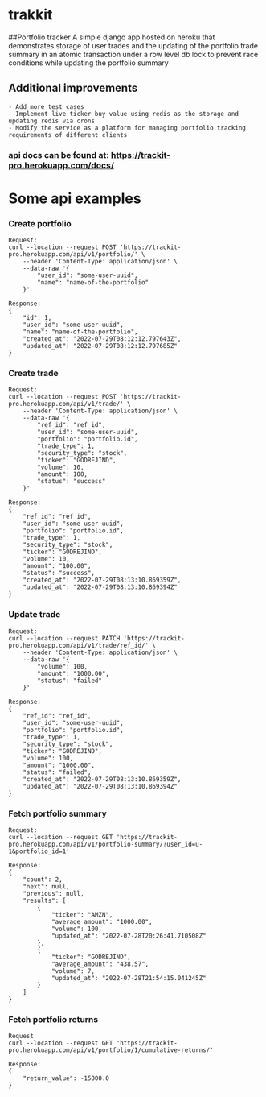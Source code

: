 # trakkit 
##Portfolio tracker
A simple django app hosted on heroku that demonstrates storage of user trades and the updating of the portfolio trade summary in an atomic transaction under a row level db lock to prevent race conditions while updating the portfolio summary

## Additional improvements
    - Add more test cases
    - Implement live ticker buy value using redis as the storage and updating redis via crons
    - Modify the service as a platform for managing portfolio tracking requirements of different clients

### api docs can be found at: https://trackit-pro.herokuapp.com/docs/

# Some api examples
### Create portfolio

    Request:
    curl --location --request POST 'https://trackit-pro.herokuapp.com/api/v1/portfolio/' \
        --header 'Content-Type: application/json' \
        --data-raw '{
            "user_id": "some-user-uuid",
            "name": "name-of-the-portfolio"
        }'
    
    Response:
    {
        "id": 1,
        "user_id": "some-user-uuid",
        "name": "name-of-the-portfolio",
        "created_at": "2022-07-29T08:12:12.797643Z",
        "updated_at": "2022-07-29T08:12:12.797685Z"
    }

### Create trade

    Request:
    curl --location --request POST 'https://trackit-pro.herokuapp.com/api/v1/trade/' \
        --header 'Content-Type: application/json' \
        --data-raw '{
            "ref_id": "ref_id",
            "user_id": "some-user-uuid",
            "portfolio": "portfolio.id",
            "trade_type": 1,
            "security_type": "stock",
            "ticker": "GODREJIND",
            "volume": 10,
            "amount": 100,
            "status": "success"
        }'
    
    Response:
    {
        "ref_id": "ref_id",
        "user_id": "some-user-uuid",
        "portfolio": "portfolio.id",
        "trade_type": 1,
        "security_type": "stock",
        "ticker": "GODREJIND",
        "volume": 10,
        "amount": "100.00",
        "status": "success",
        "created_at": "2022-07-29T08:13:10.869359Z",
        "updated_at": "2022-07-29T08:13:10.869394Z"
    }

### Update trade

    Request:
    curl --location --request PATCH 'https://trackit-pro.herokuapp.com/api/v1/trade/ref_id/' \
        --header 'Content-Type: application/json' \
        --data-raw '{
            "volume": 100,
            "amount": "1000.00",
            "status": "failed"
        }'

    Response:
    {
        "ref_id": "ref_id",
        "user_id": "some-user-uuid",
        "portfolio": "portfolio.id",
        "trade_type": 1,
        "security_type": "stock",
        "ticker": "GODREJIND",
        "volume": 100,
        "amount": "1000.00",
        "status": "failed",
        "created_at": "2022-07-29T08:13:10.869359Z",
        "updated_at": "2022-07-29T08:13:10.869394Z"
    }


### Fetch portfolio summary

    Request:
    curl --location --request GET 'https://trackit-pro.herokuapp.com/api/v1/portfolio-summary/?user_id=u-1&portfolio_id=1'
    
    Response:
    {
        "count": 2,
        "next": null,
        "previous": null,
        "results": [
            {
                "ticker": "AMZN",
                "average_amount": "1000.00",
                "volume": 100,
                "updated_at": "2022-07-28T20:26:41.710508Z"
            },
            {
                "ticker": "GODREJIND",
                "average_amount": "438.57",
                "volume": 7,
                "updated_at": "2022-07-28T21:54:15.041245Z"
            }
        ]
    }


### Fetch portfolio returns
    
    Request
    curl --location --request GET 'https://trackit-pro.herokuapp.com/api/v1/portfolio/1/cumulative-returns/'
    
    Response:
    {
        "return_value": -15000.0
    }